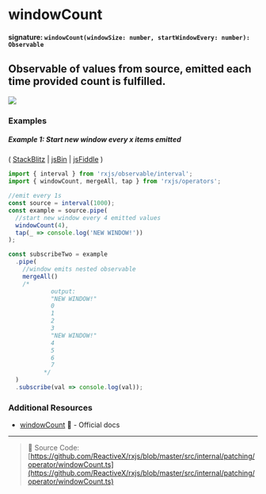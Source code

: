 # windowCount

#### signature: `windowCount(windowSize: number, startWindowEvery: number): Observable`

## Observable of values from source, emitted each time provided count is fulfilled.

<div class="ua-ad"><a href="https://ultimateangular.com/?ref=76683_kee7y7vk"><img src="https://ultimateangular.com/assets/img/banners/ua-leader.svg"></a></div>

### Examples

##### Example 1: Start new window every x items emitted

( [StackBlitz](https://stackblitz.com/edit/typescript-uhg3vb?file=index.ts) |
[jsBin](http://jsbin.com/nezuvacexe/1/edit?js,console) |
[jsFiddle](https://jsfiddle.net/btroncone/xjgbnqp5/) )

```js
import { interval } from 'rxjs/observable/interval';
import { windowCount, mergeAll, tap } from 'rxjs/operators';

//emit every 1s
const source = interval(1000);
const example = source.pipe(
  //start new window every 4 emitted values
  windowCount(4),
  tap(_ => console.log('NEW WINDOW!'))
);

const subscribeTwo = example
  .pipe(
    //window emits nested observable
    mergeAll()
    /*
            output:
            "NEW WINDOW!"
            0
            1
            2
            3
            "NEW WINDOW!"
            4
            5
            6
            7
          */
  )
  .subscribe(val => console.log(val));
```

### Additional Resources

* [windowCount](http://reactivex.io/rxjs/class/es6/Observable.js~Observable.html#instance-method-windowCount)
  :newspaper: - Official docs

---

> :file_folder: Source Code:
> [https://github.com/ReactiveX/rxjs/blob/master/src/internal/patching/operator/windowCount.ts](https://github.com/ReactiveX/rxjs/blob/master/src/internal/patching/operator/windowCount.ts)
